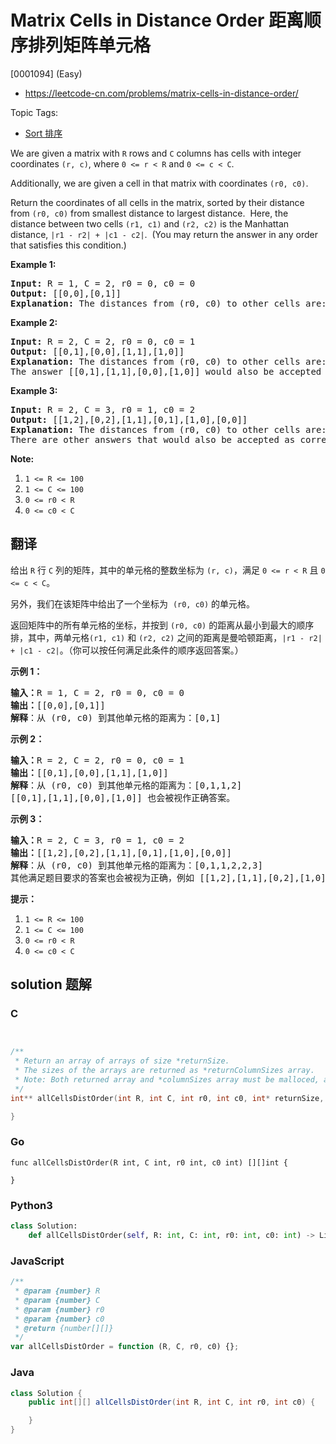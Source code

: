 # Matrix Cells in Distance Order 距离顺序排列矩阵单元格

[0001094] (Easy)

- https://leetcode-cn.com/problems/matrix-cells-in-distance-order/

Topic Tags:

- [Sort 排序](https://leetcode-cn.com/tag/sort/)

We are given a matrix with `R` rows and `C` columns has cells with integer coordinates `(r, c)`, where `0 <= r < R` and `0 <= c < C`.

Additionally, we are given a cell in that matrix with coordinates `(r0, c0)`.

Return the coordinates of all cells in the matrix, sorted by their distance from `(r0, c0)` from smallest distance to largest distance.  Here, the distance between two cells `(r1, c1)` and `(r2, c2)` is the Manhattan distance, `|r1 - r2| + |c1 - c2|`.  (You may return the answer in any order that satisfies this condition.)

**Example 1:**

<pre><strong>Input: </strong>R = <span id="example-input-1-1">1</span>, C = <span id="example-input-1-2">2</span>, r0 = <span id="example-input-1-3">0</span>, c0 = <span id="example-input-1-4">0</span>
<strong>Output: </strong><span id="example-output-1">[[0,0],[0,1]]
<strong>Explanation:</strong> The distances from (r0, c0) to other cells are: [0,1]</span>
</pre>

**Example 2:**

<pre><strong>Input: </strong>R = <span id="example-input-2-1">2</span>, C = <span id="example-input-2-2">2</span>, r0 = <span id="example-input-2-3">0</span>, c0 = <span id="example-input-2-4">1</span>
<strong>Output: </strong><span id="example-output-2">[[0,1],[0,0],[1,1],[1,0]]
</span><span id="example-output-1"><strong>Explanation:</strong> The distances from (r0, c0) to other cells are:</span><span> [0,1,1,2]</span>
The answer [[0,1],[1,1],[0,0],[1,0]] would also be accepted as correct.
</pre>

**Example 3:**

<pre><strong>Input: </strong>R = <span id="example-input-3-1">2</span>, C = <span id="example-input-3-2">3</span>, r0 = <span id="example-input-3-3">1</span>, c0 = <span id="example-input-3-4">2</span>
<strong>Output: </strong><span id="example-output-3">[[1,2],[0,2],[1,1],[0,1],[1,0],[0,0]]</span>
<span id="example-output-1"><strong>Explanation:</strong> The distances from (r0, c0) to other cells are:</span><span> [0,1,1,2,2,3]</span>
There are other answers that would also be accepted as correct, such as [[1,2],[1,1],[0,2],[1,0],[0,1],[0,0]].
</pre>

**Note:**

1.  `1 <= R <= 100`
2.  `1 <= C <= 100`
3.  `0 <= r0 < R`
4.  `0 <= c0 < C`

## 翻译

给出 `R` 行 `C` 列的矩阵，其中的单元格的整数坐标为 `(r, c)`，满足 `0 <= r < R` 且 `0 <= c < C`。

另外，我们在该矩阵中给出了一个坐标为  `(r0, c0)` 的单元格。

返回矩阵中的所有单元格的坐标，并按到 `(r0, c0)` 的距离从最小到最大的顺序排，其中，两单元格`(r1, c1)` 和 `(r2, c2)` 之间的距离是曼哈顿距离，`|r1 - r2| + |c1 - c2|`。（你可以按任何满足此条件的顺序返回答案。）

**示例 1：**

<pre><strong>输入：</strong>R = 1, C = 2, r0 = 0, c0 = 0
<strong>输出：</strong>[[0,0],[0,1]]
<strong>解释</strong>：从 (r0, c0) 到其他单元格的距离为：[0,1]
</pre>

**示例 2：**

<pre><strong>输入：</strong>R = 2, C = 2, r0 = 0, c0 = 1
<strong>输出：</strong>[[0,1],[0,0],[1,1],[1,0]]
<strong>解释</strong>：从 (r0, c0) 到其他单元格的距离为：[0,1,1,2]
[[0,1],[1,1],[0,0],[1,0]] 也会被视作正确答案。
</pre>

**示例 3：**

<pre><strong>输入：</strong>R = 2, C = 3, r0 = 1, c0 = 2
<strong>输出：</strong>[[1,2],[0,2],[1,1],[0,1],[1,0],[0,0]]
<strong>解释</strong>：从 (r0, c0) 到其他单元格的距离为：[0,1,1,2,2,3]
其他满足题目要求的答案也会被视为正确，例如 [[1,2],[1,1],[0,2],[1,0],[0,1],[0,0]]。
</pre>

**提示：**

1.  `1 <= R <= 100`
2.  `1 <= C <= 100`
3.  `0 <= r0 < R`
4.  `0 <= c0 < C`

## solution 题解

### C

```c


/**
 * Return an array of arrays of size *returnSize.
 * The sizes of the arrays are returned as *returnColumnSizes array.
 * Note: Both returned array and *columnSizes array must be malloced, assume caller calls free().
 */
int** allCellsDistOrder(int R, int C, int r0, int c0, int* returnSize, int** returnColumnSizes){

}


```

### Go

```golang
func allCellsDistOrder(R int, C int, r0 int, c0 int) [][]int {

}
```

### Python3

```python
class Solution:
    def allCellsDistOrder(self, R: int, C: int, r0: int, c0: int) -> List[List[int]]:

```

### JavaScript

```javascript
/**
 * @param {number} R
 * @param {number} C
 * @param {number} r0
 * @param {number} c0
 * @return {number[][]}
 */
var allCellsDistOrder = function (R, C, r0, c0) {};
```

### Java

```java
class Solution {
    public int[][] allCellsDistOrder(int R, int C, int r0, int c0) {

    }
}
```
